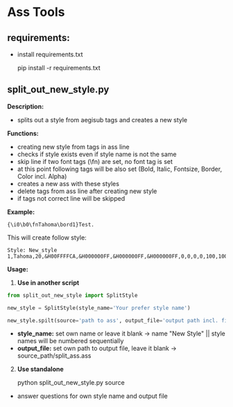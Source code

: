 # **Ass Tools**

## **requirements:**

- install requirements.txt


    pip install -r requirements.txt


## **split_out_new_style.py**


**Description:**
- splits out a style from aegisub tags and creates a new style

**Functions:**
- creating new style from tags in ass line
- checks if style exists even if style name is not the same
- skip line if two font tags (\fn) are set, no font tag is set
- at this point following tags will be also set (Bold, Italic, Fontsize, Border, Color incl. Alpha)
- creates a new ass with these styles
- delete tags from ass line after creating new style
- if tags not correct line will be skipped

**Example:**

``{\i0\b0\fnTahoma\bord1}Test.``

This will create follow style:

```
Style: New_style 1,Tahoma,20,&H00FFFFCA,&H000000FF,&H000000FF,&H000000FF,0,0,0,0,100,100,0,0,1,1,2,2,10,10,10,1
```

**Usage:**

1. **Use in another script**

```python
from split_out_new_style import SplitStyle

new_style = SplitStyle(style_name='Your prefer style name')

new_style.spilt(source='path to ass', output_file='output path incl. filename')
```
- **style_name:** set own name or leave it blank → name "New Style" || style names will be numbered sequentially
- **output_file:** set own path to output file, leave it blank → source_path/split_ass.ass

2. **Use standalone**


    python split_out_new_style.py source

- answer questions for own style name and output file

